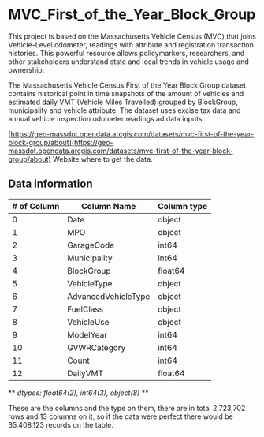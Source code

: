 # MVC_First_of_the_Year_Block_Group

This project is based on the Massachusetts Vehicle Census (MVC) that joins Vehicle-Level odometer, readings  with attribute and registration transaction histories. This powerful resource allows policymarkers, researchers, and other stakeholders understand state and local trends in vehicle usage and ownership.

The Massachusetts Vehicle Census First of the Year Block Group dataset contains historical point in time snapshots of the amount of vehicles and estimated daily VMT (Vehicle Miles Travelled) grouped by BlockGroup, municipality and vehicle attribute. The dataset uses excise tax data and annual vehicle inspection odometer readings ad data inputs. 

[https://geo-massdot.opendata.arcgis.com/datasets/mvc-first-of-the-year-block-group/about](https://geo-massdot.opendata.arcgis.com/datasets/mvc-first-of-the-year-block-group/about) Website where to get the data.

## Data information 

| # of Column | Column Name | Column type |
| ----------- | ----------- | ----------- |
| 0 | Date | object |
| 1 | MPO | object |
| 2 | GarageCode  | int64 |
| 3 | Municipality | int64 |
| 4 | BlockGroup | float64 |
| 5 | VehicleType | object |
| 6 | AdvancedVehicleType | object |
| 7 | FuelClass | object |
| 8 | VehicleUse | object |
| 9 | ModelYear | int64 |
| 10 | GVWRCategory | int64 |
| 11 | Count | int64 |
| 12 | DailyVMT | float64 |  

** *dtypes: float64(2), int64(3), object(8)* **

These are the columns and the type on them, there are in total 2,723,702 rows and 13 columns on it, so if the data were perfect there would be 35,408,123 records on the table.
